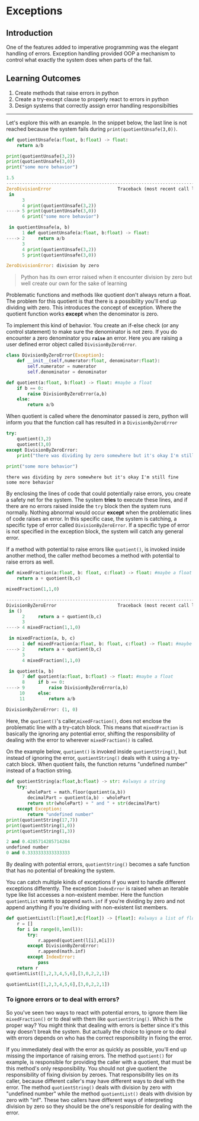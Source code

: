 # Exceptions

## Introduction

One of the features added to imperative programming was the elegant handling of errors. Exception handling provided OOP a mechanism to control what exactly the system does when parts of the fail. 

## Learning Outcomes

1. Create methods that raise errors in python
2. Create a try-except clause to properly react to errors in python
3. Design systems that correctly assign error handling responsibilties

---

Let's explore this with an example. In the snippet below, the last line is not reached because the system fails during `print(quotientUnsafe(3,0))`.

```python
def quotientUnsafe(a:float, b:float) -> float:
    return a/b

print(quotientUnsafe(3,2))
print(quotientUnsafe(3,0))
print("some more behavior")
```

```python
1.5
---------------------------------------------------------------------------
ZeroDivisionError                         Traceback (most recent call last)
 in 
      3 
      4 print(quotientUnsafe(3,2))
----> 5 print(quotientUnsafe(3,0))
      6 print("some more behavior")

 in quotientUnsafe(a, b)
      1 def quotientUnsafe(a:float, b:float) -> float:
----> 2     return a/b
      3 
      4 print(quotientUnsafe(3,2))
      5 print(quotientUnsafe(3,0))

ZeroDivisionError: division by zero
```

> Python has its own error raised when it encounter division by zero but well create our own for the sake of learning

Problematic functions and methods like quotient don't always return a float. The problem for this quotient is that there is a possibility you'll end up dividing with zero. This introduces the concept of exception. Where the quotient function works **except** when the denominator is zero.

To implement this kind of behavior. You create an if-else check (or any control statement) to make sure the denominator is not zero. If you do encounter a zero denominator you **`raise`** an error. Here you are raising a user defined error object called `DivisionByZeroError`.

```python
class DivisionByZeroError(Exception):
    def __init__(self,numerator:float, denominator:float):
        self.numerator = numerator
        self.denominator = denominator

def quotient(a:float, b:float) -> float: #maybe a float
    if b == 0:
        raise DivisionByZeroError(a,b)
    else:
        return a/b
```

When quotient is called where the denominator passed is zero, python will inform you that the function call has resulted in a `DivisionByZeroError`

```python
try:
    quotient(3,2)
    quotient(3,0)
except DivisionByZeroError:
    print("there was dividing by zero somewhere but it's okay I'm still fine")
    
print("some more behavior")
```

```
there was dividing by zero somewhere but it's okay I'm still fine
some more behavior
```

By enclosing the lines of code that could potentially raise errors, you create a safety net for the system. The system **tries** to execute these lines, and if there are no errors raised inside the `try` block then the system runs normally. Nothing abnormal would occur **except** when the problematic lines of code raises an error. In this specific case, the system is catching, a specific type of error called `DivisionByZeroError`. If a specific type of error is not specified in the exception block, the system will catch any general error.

If a method with potential to raise errors like `quotient()`, is invoked inside another method, the caller method becomes a method with potential to raise errors as well. 

```python
def mixedFraction(a:float, b: float, c:float) -> float: #maybe a float
    return a + quotient(b,c)

mixedFraction(1,1,0)
```

```python
---------------------------------------------------------------------------
DivisionByZeroError                       Traceback (most recent call last)
 in ()
      2     return a + quotient(b,c)
      3 
----> 4 mixedFraction(1,1,0)

 in mixedFraction(a, b, c)
      1 def mixedFraction(a:float, b: float, c:float) -> float: #maybe a float
----> 2     return a + quotient(b,c)
      3 
      4 mixedFraction(1,1,0)

 in quotient(a, b)
      7 def quotient(a:float, b:float) -> float: #maybe a float
      8     if b == 0:
----> 9         raise DivisionByZeroError(a,b)
     10     else:
     11         return a/b

DivisionByZeroError: (1, 0)
```

Here, the `quotient()`'s caller,`mixedFraction()`, does not enclose the problematic line with a try-catch block. This means that `mixedFraction` is basically the ignoring any potential error, shifting the responsibility of dealing with the error to wherever `mixedFraction()` is called.

On the example below, `quotient()` is invoked inside `quotientString()`, but instead of ignoring the error, `quotientString()` deals with it using a try-catch block. When quotient fails, the function returns "undefined number" instead of a fraction string.

```python
def quotientString(a:float,b:float) -> str: #always a string
    try:
        wholePart = math.floor(quotient(a,b))
        decimalPart = quotient(a,b) - wholePart
        return str(wholePart) + " and " + str(decimalPart)
    except Exception:
        return "undefined number"
print(quotientString(17,7))
print(quotientString(1,0))
print(quotientString(1,3))
```

```python
2 and 0.4285714285714284
undefined number
0 and 0.3333333333333333
```

By dealing with potential errors, `quotientString()` becomes a safe function that has no potential of breaking the system.

You can catch multiple kinds of exceptions if you want to handle different exceptions differently. The exception `IndexError` is raised when an iterable type like list accesses a non-existent member. Here the function `quotientList` wants to append `math.inf` if you're dividing by zero and not append anything if you're dividing with non-existent list members.

```python
def quotientList(l:[float],m:[float]) -> [float]: #always a list of float
    r = []
    for i in range(0,len(l)):
        try:
            r.append(quotient(l[i],m[i]))
        except DivisionByZeroError:
            r.append(math.inf)
        except IndexError:
            pass
    return r
quotientList([1,2,3,4,5,6],[3,0,2,2,1])
```

```python
quotientList([1,2,3,4,5,6],[3,0,2,2,1])
```

### To ignore errors or to deal with errors?

So you've seen two ways to react with potential errors, to ignore them like `mixedFraction()` or to deal with them like `quotientString()`. Which is the proper way? You might think that dealing with errors is better since it's this way doesn't break the system. But actually the choice to ignore or to deal with errors depends on who has the correct responsibility in fixing the error. 

If you immediately deal with the error as quickly as possible, you'll end up missing the importance of raising errors. The method `quotient()` for example, is responsible for providing the caller with a quotient, that must be this method's only responsibility. You should not give quotient the responsibility of fixing division by zeroes. That responsibility lies on its caller, because different caller's may have different ways to deal with the error. The method `quotientString()` deals with division by zero with "undefined number" while the method `quotientList()` deals with division by zero with "inf". These two callers have different ways of interpreting division by zero so they should be the one's responsible for dealing with the error.



